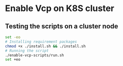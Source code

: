 # Enable Vcp on K8S cluster

## Testing the scripts on a cluster node

```sh
set -eo
# Installing requirement packages
chmod +x ./install.sh && ./install.sh
# Running the script
./enable-vcp-scripts/run.sh
set +eo
```